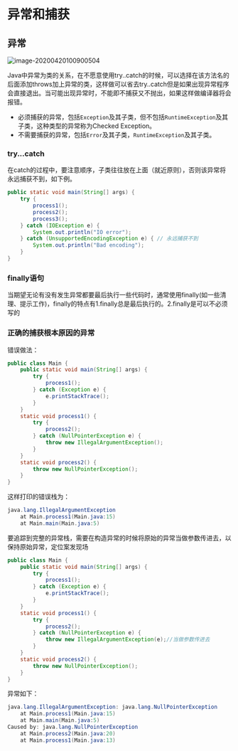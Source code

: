 # 异常和捕获

## 异常

![image-20200420100900504](C:\Users\admin\AppData\Roaming\Typora\typora-user-images\image-20200420100900504.png)

Java中异常为类的关系，在不愿意使用try..catch的时候，可以选择在该方法名的后面添加throws加上异常的类，这样做可以省去try..catch但是如果出现异常程序会直接退出。当可能出现异常时，不能即不捕获又不抛出，如果这样做编译器将会报错。

- 必须捕获的异常，包括`Exception`及其子类，但不包括`RuntimeException`及其子类，这种类型的异常称为Checked Exception。
- 不需要捕获的异常，包括`Error`及其子类，`RuntimeException`及其子类。

### try...catch

在catch的过程中，要注意顺序，子类往往放在上面（就近原则），否则该异常将永远捕获不到，如下例。

```java
public static void main(String[] args) {
    try {
        process1();
        process2();
        process3();
    } catch (IOException e) {
        System.out.println("IO error");
    } catch (UnsupportedEncodingException e) { // 永远捕获不到
        System.out.println("Bad encoding");
    }
}
```

### finally语句

当期望无论有没有发生异常都要最后执行一些代码时，通常使用finally(如一些清理、提示工作)，finally的特点有1.finally总是最后执行的。2.finally是可以不必须写的

### 正确的捕获根本原因的异常

错误做法：

```java
public class Main {
    public static void main(String[] args) {
        try {
            process1();
        } catch (Exception e) {
            e.printStackTrace();
        }
    }
    static void process1() {
        try {
            process2();
        } catch (NullPointerException e) {
            throw new IllegalArgumentException();
        }
    }
    static void process2() {
        throw new NullPointerException();
    }
}
```

这样打印的错误栈为：

```java
java.lang.IllegalArgumentException
    at Main.process1(Main.java:15)
    at Main.main(Main.java:5)
```

要追踪到完整的异常栈，需要在构造异常的时候将原始的异常当做参数传进去，以保持原始异常，定位案发现场

```java
public class Main {
    public static void main(String[] args) {
        try {
            process1();
        } catch (Exception e) {
            e.printStackTrace();
        }
    }
    static void process1() {
        try {
            process2();
        } catch (NullPointerException e) {
            throw new IllegalArgumentException(e);//当做参数传进去
        }
    }
    static void process2() {
        throw new NullPointerException();
    }
}
```

异常如下：

```java
java.lang.IllegalArgumentException: java.lang.NullPointerException
    at Main.process1(Main.java:15)
    at Main.main(Main.java:5)
Caused by: java.lang.NullPointerException
    at Main.process2(Main.java:20)
    at Main.process1(Main.java:13)
```

